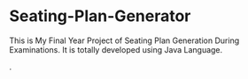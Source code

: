 # Seating-Plan-Generator

This is My Final Year Project of Seating Plan Generation During Examinations. It is totally developed using Java Language.






















































.






































